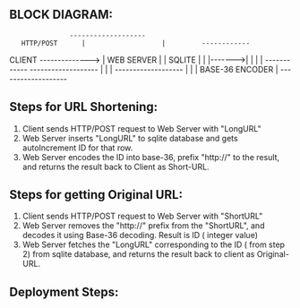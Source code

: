     
BLOCK DIAGRAM:
----------------
				   
           
		           -------------------
	   HTTP/POST      |                   |         ------------
CLIENT  -------------->   |     WEB SERVER    |        |  SQLITE    | 
		          |                   |------->|     	    |
	                  |		      |         ------------
			   -------------------
                                   |
				   | 
	                           |
	                    -------------------	
		           |                   | 
		           |   BASE-36 ENCODER |
			    -------------------
						   
               
Steps for URL Shortening:
------------------------

1. Client sends HTTP/POST request to Web Server with "LongURL" 
2. Web Server inserts "LongURL" to sqlite database and gets autoIncrement ID for that row.
3. Web Server encodes the ID into base-36, prefix "http://" to the result,  and returns the result back to Client as Short-URL.


Steps for getting Original URL:
-----------------------

1. Client sends HTTP/POST request to Web Server with "ShortURL"
2. Web Server removes the "http://" prefix from the "ShortURL", and decodes it using Base-36 decoding. Result is ID ( integer value)
3. Web Server fetches the "LongURL" corresponding to the ID ( from step 2) from sqlite database, and returns the result back to client as Original-URL.

Deployment Steps:
-----------------



